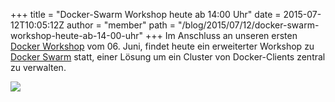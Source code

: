 +++
title = "Docker-Swarm Workshop heute ab 14:00 Uhr"
date = 2015-07-12T10:05:12Z
author = "member"
path = "/blog/2015/07/12/docker-swarm-workshop-heute-ab-14-00-uhr"
+++
Im Anschluss an unseren ersten [Docker
Workshop](https://flipdot.org/blog/archives/279-Heute-spontaner-Docker-Workshop.html)
vom 06. Juni, findet heute ein erweiterter Workshop zu [Docker
Swarm](https://github.com/docker/swarm) statt, einer Lösung um ein
Cluster von Docker-Clients zentral zu verwalten.

![](https://raw.githubusercontent.com/docker/swarm/master/logo.png)
